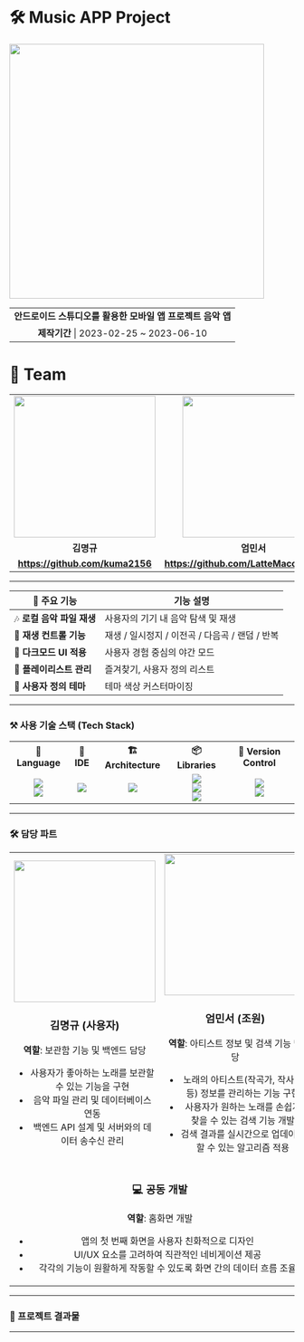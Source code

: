 
<div align="left">
    <h1>🛠 Music APP Project</h1>
    <table>
        <tr>
            <img src="https://github.com/user-attachments/assets/49f785a4-201c-4465-aec2-15f0f2494a99" width="450">
        </tr>
        <tr>
            <td align="center"><b>안드로이드 스튜디오를 활용한 모바일 앱 프로젝트 음악 앱</b></td>
        </tr>
        <tr>
            <td align="center"><b>제작기간</b> | 2023-02-25 ~ 2023-06-10 </td>
        </tr>
    </table>
</div>

<div align="left">
    <h1>👥 Team</h1>
    <table>
      <tr>
        <td align="center"><img src="https://github.com/user-attachments/assets/61049fd5-5e06-4b17-bb51-d925ea3e68dc" width="250"></td>
        <td align="center"><img src="https://github.com/user-attachments/assets/d679adca-8aee-456b-944e-3ea52fffb1a8" width="250"></td>
      </tr>
      <tr>
        <td align="center"><b>김명규</b></td>
        <td align="center"><b>엄민서</b></td>
      </tr>
      <tr>
        <td align="center"><b><a href="https://github.com/kuma2156">https://github.com/kuma2156</a></b></td>
        <td align="center"><b><a href="https://github.com/LatteMacchiato1223">https://github.com/LatteMacchiato1223</a></b></td>
      </tr>
    </table>
</div>

---
| 🎵 주요 기능              | 기능 설명                      |
|---------------------------|-------------------------------|
| 🎶 **로컬 음악 파일 재생**  | 사용자의 기기 내 음악 탐색 및 재생 |
| 🔀 **재생 컨트롤 기능**     | 재생 / 일시정지 / 이전곡 / 다음곡 / 랜덤 / 반복 |
| 🌙 **다크모드 UI 적용**     | 사용자 경험 중심의 야간 모드  |
| 📁 **플레이리스트 관리**    | 즐겨찾기, 사용자 정의 리스트   |
| 🎨 **사용자 정의 테마**     | 테마 색상 커스터마이징        |


---

### ⚒️ 사용 기술 스택 (Tech Stack)

<table align="center">
  <tr>
    <th>💬 Language</th>
    <th>🧰 IDE</th>
    <th>🏗 Architecture</th>
    <th>📦 Libraries</th>
    <th>🔧 Version Control</th>
  </tr>
  <tr>
    <td align="center">
      <img src="https://img.shields.io/badge/Kotlin-7F52FF?style=for-the-badge&logo=kotlin&logoColor=white" /><br/>
      <img src="https://img.shields.io/badge/Java-007396?style=for-the-badge&logo=java&logoColor=white" />
    </td>
    <td align="center">
      <img src="https://img.shields.io/badge/Android%20Studio-3DDC84?style=for-the-badge&logo=android-studio&logoColor=white" />
    </td>
    <td align="center">
      <img src="https://img.shields.io/badge/MVVM-FF6F61?style=for-the-badge&logo=architect&logoColor=white" />
    </td>
    <td align="center">
      <img src="https://img.shields.io/badge/ExoPlayer-689F38?style=for-the-badge&logo=google-play&logoColor=white" /><br/>
      <img src="https://img.shields.io/badge/Glide-FF9800?style=for-the-badge&logo=android&logoColor=white" /><br/>
      <img src="https://img.shields.io/badge/Material%20Components-6200EE?style=for-the-badge&logo=material-design&logoColor=white" />
    </td>
    <td align="center">
      <img src="https://img.shields.io/badge/Git-F05032?style=for-the-badge&logo=git&logoColor=white" /><br/>
      <img src="https://img.shields.io/badge/GitHub-181717?style=for-the-badge&logo=github&logoColor=white" />
    </td>
  </tr>
</table>

---

### 🛠 담당 파트

<div align="center">
    <table>
        <tr>
            <td align="center" width="300">
                <img src="https://github.com/user-attachments/assets/61049fd5-5e06-4b17-bb51-d925ea3e68dc" width="250"><br>
                <h3>김명규 (사용자)</h3>
                <p><b>역할</b>: 보관함 기능 및 백엔드 담당</p>
                <ul>
                    <li>사용자가 좋아하는 노래를 보관할 수 있는 기능을 구현</li>
                    <li>음악 파일 관리 및 데이터베이스 연동</li>
                    <li>백엔드 API 설계 및 서버와의 데이터 송수신 관리</li>
                </ul>
            </td>
            <td align="center" width="300">
                <img src="https://github.com/user-attachments/assets/d679adca-8aee-456b-944e-3ea52fffb1a8" width="250"><br>
                <h3>엄민서 (조원)</h3>
                <p><b>역할</b>: 아티스트 정보 및 검색 기능 담당</p>
                <ul>
                    <li>노래의 아티스트(작곡가, 작사가 등) 정보를 관리하는 기능 구현</li>
                    <li>사용자가 원하는 노래를 손쉽게 찾을 수 있는 검색 기능 개발</li>
                    <li>검색 결과를 실시간으로 업데이트할 수 있는 알고리즘 적용</li>
                </ul>
            </td>
        </tr>
        <tr>
            <td align="center" colspan="2">
                <h3>💻 공동 개발</h3>
                <p><b>역할</b>: 홈화면 개발</p>
                <ul>
                    <li>앱의 첫 번째 화면을 사용자 친화적으로 디자인</li>
                    <li>UI/UX 요소를 고려하여 직관적인 네비게이션 제공</li>
                    <li>각각의 기능이 원활하게 작동할 수 있도록 화면 간의 데이터 흐름 조율</li>
                </ul>
            </td>
        </tr>
    </table>
</div>

---


### 📸 프로젝트 결과물 


---
